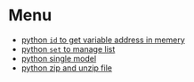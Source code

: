 # Menu

+ [python `id` to get variable address in memery](/python_script/id.py)
+ [python `set` to manage list](\python_script\set.py)
+ [python single model](\python_script\single_model.py)
+ [python zip and unzip file](\python_script\zipfile_unzip.py)